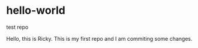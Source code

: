 # hello-world
test repo

Hello, 
this is Ricky. This is my first repo and I am commiting some changes.

